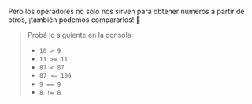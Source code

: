 Pero los operadores no solo nos sirven para obtener números a partir de otros, ¡también podemos compararlos! :muscle:

> Probá lo siguiente en la consola:
>
> * `10 > 9`
> * `11 >= 11`
> * `87 < 87`
> * `87 <= 100`
> * `9 == 9`
> * `8 != 8`
